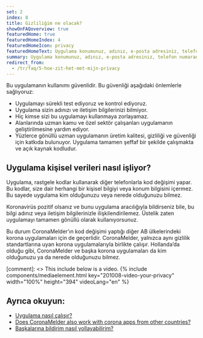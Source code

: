 ```yaml
---
set: 2
index: 8
title: Gizliliğim ne olacak?
showOnFAQoverview: true
featuredHome: true
featuredHomeIndex: 4
featuredHomeIcon: privacy
featuredHomeText: Uygulama konumunuz, adınız, e-posta adresiniz, telefon numaranız veya diğer iletişim bilgileriniz olmadan çalışır.
summary: Uygulama konumunuz, adınız, e-posta adresiniz, telefon numaranız veya diğer iletişim bilgileriniz olmadan çalışır.
redirect_from: 
  - /tr/faq/5-hoe-zit-het-met-mijn-privacy
---
```

Bu uygulamanın kullanımı güvenlidir. Bu güvenliği aşağıdaki önlemlerle sağlıyoruz:

- Uygulamayı sürekli test ediyoruz ve kontrol ediyoruz.
- Uygulama sizin adınızı ve iletişim bilgilerinizi bilmiyor.
- Hiç kimse sizi bu uygulamayı kullanmaya zorlayamaz.
- Alanlarında uzman kamu ve özel sektör çalışanları uygulamanın geliştirilmesine yardım ediyor.
- Yüzlerce gönüllü uzman uygulamanın üretim kalitesi, gizliliği ve güvenliği için katkıda bulunuyor. Uygulama tamamen şeffaf bir şekilde çalışmakta ve açık kaynak kodludur.  

## Uygulama kişisel verileri nasıl işliyor?

Uygulama, rastgele kodlar kullanarak diğer telefonlarla kod değişimi yapar. Bu kodlar, size dair herhangi bir kişisel bilgiyi veya konum bilgisini içermez. Bu sayede uygulama kim olduğunuzu veya nerede olduğunuzu bilmez.

Koronavirüs pozitif olsanız ve bunu uygulama aracılığıyla bildirseniz bile, bu bilgi adınız veya iletişim bilgilerinizle ilişkilendirilemez. Üstelik zaten uygulamayı tamamen gönüllü olarak kullanıyorsunuz.

Bu durum CoronaMelder’ın kod değişimi yaptığı diğer AB ülkelerindeki korona uygulamaları için de geçerlidir. CoronaMelder, yalnızca aynı gizlilik standartlarına uyan korona uygulamalarıyla birlikte çalışır. Hollanda’da olduğu gibi, CoronaMelder ve başka korona uygulamaları da kim olduğunuzu ya da nerede olduğunuzu bilmez.

[comment]: <> This include below is a video.
{% include components/mediaelement.html key="201008-video-your-privacy" width="100%" height="394"  videoLang="en" %}

## Ayrıca okuyun:
 
- <a href="/{{page.lang}}/faq/1-2-hoe-werkt-de-app">Uygulama nasıl çalışır?</a>
- <a href="/{{page.lang}}/faq/13-gebruik-app-uit-ander-land" lang="en" hreflang="en">Does CoronaMelder also work with corona apps from other countries?</a>
- <a href="/{{page.lang}}/faq/1-4-hoe-stuur-ik-een-melding">Başkalarına bildirim nasıl yollayabilirim?</a>
